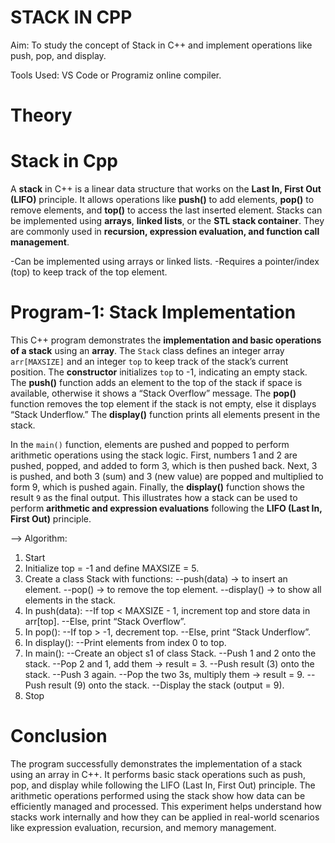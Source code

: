 # STACK IN CPP

Aim: To study the concept of Stack in C++ and implement operations like push, pop, and display.

Tools Used: VS Code or Programiz online compiler.

# Theory

# Stack in Cpp

A **stack** in C++ is a linear data structure that works on the **Last In, First Out (LIFO)** principle. It allows operations like **push()** to add elements, **pop()** to remove elements, and **top()** to access the last inserted element. Stacks can be implemented using **arrays**, **linked lists**, or the **STL stack container**. They are commonly used in **recursion, expression evaluation, and function call management**.

-Can be implemented using arrays or linked lists.
-Requires a pointer/index (top) to keep track of the top element.

# Program-1: Stack Implementation
This C++ program demonstrates the **implementation and basic operations of a stack** using an **array**. The `Stack` class defines an integer array `arr[MAXSIZE]` and an integer `top` to keep track of the stack’s current position. The **constructor** initializes `top` to -1, indicating an empty stack. The **push()** function adds an element to the top of the stack if space is available, otherwise it shows a “Stack Overflow” message. The **pop()** function removes the top element if the stack is not empty, else it displays “Stack Underflow.” The **display()** function prints all elements present in the stack.

In the `main()` function, elements are pushed and popped to perform arithmetic operations using the stack logic. First, numbers 1 and 2 are pushed, popped, and added to form 3, which is then pushed back. Next, 3 is pushed, and both 3 (sum) and 3 (new value) are popped and multiplied to form 9, which is pushed again. Finally, the **display()** function shows the result `9` as the final output. This illustrates how a stack can be used to perform **arithmetic and expression evaluations** following the **LIFO (Last In, First Out)** principle.

--> Algorithm:

1. Start
2. Initialize top = -1 and define MAXSIZE = 5.
3. Create a class Stack with functions:
  --push(data) → to insert an element.
  --pop() → to remove the top element.
  --display() → to show all elements in the stack.
4. In push(data):
  --If top < MAXSIZE - 1, increment top and store data in arr[top].
  --Else, print “Stack Overflow”.
5. In pop():
  --If top > -1, decrement top.
  --Else, print “Stack Underflow”.
6. In display():
  --Print elements from index 0 to top.
7. In main():
  --Create an object s1 of class Stack.
  --Push 1 and 2 onto the stack.
  --Pop 2 and 1, add them → result = 3.
  --Push result (3) onto the stack.
  --Push 3 again.
  --Pop the two 3s, multiply them → result = 9.
  --Push result (9) onto the stack.
  --Display the stack (output = 9).
8. Stop

# Conclusion
The program successfully demonstrates the implementation of a stack using an array in C++. It performs basic stack operations such as push, pop, and display while following the LIFO (Last In, First Out) principle. The arithmetic operations performed using the stack show how data can be efficiently managed and processed. This experiment helps understand how stacks work internally and how they can be applied in real-world scenarios like expression evaluation, recursion, and memory management.
